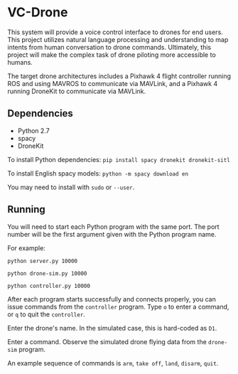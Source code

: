 # VC-Drone

This system will provide a voice control interface to drones for end users.
This project utilizes natural language processing and understanding to map
intents from human conversation to drone commands. Ultimately, this project
will make the complex task of drone piloting more accessible to humans.

The target drone architectures includes a Pixhawk 4 flight controller running
ROS and using MAVROS to communicate via MAVLink, and a Pixhawk 4 running
DroneKit to communicate via MAVLink.

## Dependencies

- Python 2.7
- spacy
- DroneKit

To install Python dependencies:
`pip install spacy dronekit dronekit-sitl`

To install English spacy models:
`python -m spacy download en`

You may need to install with `sudo` or `--user`.

## Running

You will need to start each Python program with the same port. The port number
will be the first argument given with the Python program name.

For example:

`python server.py 10000`

`python drone-sim.py 10000`

`python controller.py 10000`

After each program starts successfully and connects properly, you can issue
commands from the `controller` program. Type `o` to enter a command, or `q` to
quit the `controller`.

Enter the drone's name. In the simulated case, this is hard-coded as `D1`.

Enter a command. Observe the simulated drone flying data from the `drone-sim`
program.

An example sequence of commands is `arm`, `take off`, `land`, `disarm`, `quit`.
